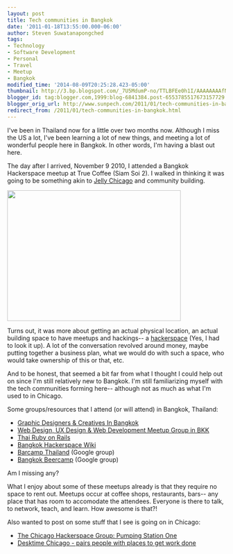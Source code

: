 ```yaml
---
layout: post
title: Tech communities in Bangkok
date: '2011-01-18T13:55:00.000-06:00'
author: Steven Suwatanapongched
tags:
- Technology
- Software Development
- Personal
- Travel
- Meetup
- Bangkok
modified_time: '2014-08-09T20:25:28.423-05:00'
thumbnail: http://3.bp.blogspot.com/_7U5MdumP-no/TTLBFEe0h1I/AAAAAAAAfNc/7bkqHeyGPcg/s600/IMG_20101109_195137.jpg
blogger_id: tag:blogger.com,1999:blog-6841384.post-6553785517673157729
blogger_orig_url: http://www.sunpech.com/2011/01/tech-communities-in-bangkok.html
redirect_from: /2011/01/tech-communities-in-bangkok.html
---
```


I've been in Thailand now for a little over two months now.  Although I miss the US a lot, I've been learning a lot of new things, and meeting a lot of wonderful people here in Bangkok.  In other words, I'm having a blast out here.

The day after I arrived, November 9 2010, I attended a Bangkok Hackerspace meetup at True Coffee (Siam Soi 2).  I walked in thinking it was going to be something akin to <a href="http://jellychicago.com/">Jelly Chicago</a> and community building.

<a href="http://3.bp.blogspot.com/_7U5MdumP-no/TTLBFEe0h1I/AAAAAAAAfNc/7bkqHeyGPcg/s1600/IMG_20101109_195137.jpg" imageanchor="1"><img border="0" src="http://3.bp.blogspot.com/_7U5MdumP-no/TTLBFEe0h1I/AAAAAAAAfNc/7bkqHeyGPcg/s400/IMG_20101109_195137.jpg" height="301" width="400" /></a>

Turns out, it was more about getting an actual physical location, an actual building space to have meetups and hackings-- a <a href="http://en.wikipedia.org/wiki/Hackerspace">hackerspace</a> (Yes, I had to look it up).  A lot of the conversation revolved around money, maybe putting together a business plan, what we would do with such a space, who would take ownership of this or that, etc.

And to be honest, that seemed a bit far from what I thought I could help out on since I'm still relatively new to Bangkok.  I'm still familiarizing myself with the tech communities forming here-- although not as much as what I'm used to in Chicago.

Some groups/resources that I attend (or will attend) in Bangkok, Thailand:

<ul>
  <li><a href="http://www.meetup.com/GraphicDesignersInBangkok/">Graphic Designers &amp; Creatives In Bangkok</a></li>
  <li><a href="http://www.meetup.com/bkk-web/">Web Design, UX Design &amp; Web Development Meetup Group in BKK</a></li>
  <li><a href="http://www.thairor.com/">Thai Ruby on Rails</a></li>
  <li><a href="http://bkkspace.pbworks.com/w/page/32233520/Bangkok-Hackerspace-Wiki">Bangkok Hackerspace Wiki</a></li>
  <li><a href="http://groups.google.com/group/barcamp-thailand">Barcamp Thailand</a> (Google group)</li>
  <li><a href="http://groups.google.com/group/bangkok-beercamp">Bangkok Beercamp</a> (Google group)</li>
</ul>

Am I missing any?

What I enjoy about some of these meetups already is that they require no space to rent out.  Meetups occur at coffee shops, restaurants, bars-- any place that has room to accomodate the attendees.  Everyone is there to talk, to network, teach, and learn.  How awesome is that?!

Also wanted to post on some stuff that I see is going on in Chicago:
<ul>
  <li><a href="http://www.meetup.com/PumpingStationOne/">The Chicago Hackerspace Group: Pumping Station One</a></li>
  <li><a href="http://desktimeapp.com/">Desktime Chicago - pairs people with places to get work done</a></li>
</ul>